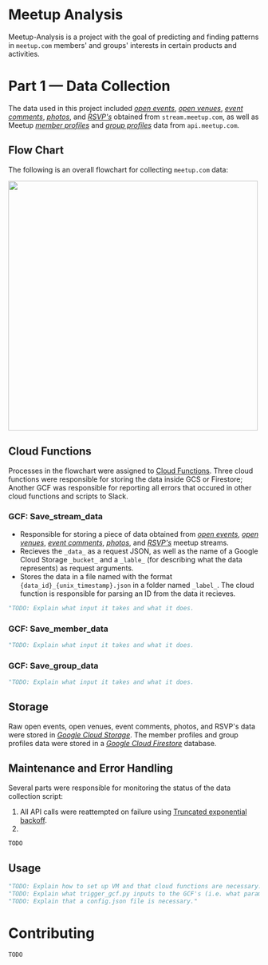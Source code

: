 # Meetup Analysis

Meetup-Analysis is a project with the goal of predicting and finding patterns in `meetup.com` members' and groups' interests in certain products and activities. 

# Part 1 — Data Collection

The data used in this project included [_open events_](http://stream.meetup.com/2/open_events), [_open venues_](http://stream.meetup.com/2/open_venues?trickle), [_event comments_](http://stream.meetup.com/2/event_comments), [_photos_](http://stream.meetup.com/2/photos), and [_RSVP's_](http://stream.meetup.com/2/rsvps) obtained from `stream.meetup.com`, as well as Meetup [_member profiles_](https://api.meetup.com/2/members/) and [_group profiles_](https://api.meetup.com/2/groups) data from `api.meetup.com`. 

## Flow Chart

The following is an overall flowchart for collecting `meetup.com` data:

<img src="https://www.lucidchart.com/publicSegments/view/555cb8c6-c02a-4f9d-a767-c9834a4bb38d/image.jpeg" width="500"/>


## Cloud Functions
Processes in the flowchart were assigned to [Cloud Functions](https://cloud.google.com/functions/docs/). Three cloud functions were responsible for storing the data inside GCS or Firestore; Another GCF was responsible for reporting all errors that occured in other cloud functions and scripts to Slack.

### GCF: Save_stream_data
* Responsible for storing a piece of data obtained from [_open events_](http://stream.meetup.com/2/open_events), [_open venues_](http://stream.meetup.com/2/open_venues?trickle), [_event comments_](http://stream.meetup.com/2/event_comments), [_photos_](http://stream.meetup.com/2/photos), and [_RSVP's_](http://stream.meetup.com/2/rsvps) meetup streams.
* Recieves the `_data_` as a request JSON, as well as the name of a Google Cloud Storage `_bucket_` and a `_lable_` (for describing what the data represents) as request arguments.
* Stores the data in a file named with the format `{data_id}_{unix_timestamp}.json` in a folder named `_label_`. The cloud function is responsible for parsing an ID from the data it recieves.
```python
"TODO: Explain what input it takes and what it does.
```
### GCF: Save_member_data
```python
"TODO: Explain what input it takes and what it does.
```
### GCF: Save_group_data
```python
"TODO: Explain what input it takes and what it does.
```

## Storage

Raw open events, open venues, event comments, photos, and RSVP's data were stored in [_Google Cloud Storage_](https://console.cloud.google.com/storage/browser/meetup_stream_data?project=meetup-analysis). The member profiles and group profiles data were stored in a [_Google Cloud Firestore_](https://console.cloud.google.com/firestore) database.

## Maintenance and Error Handling

Several parts were responsible for monitoring the status of the data collection script:

1. All API calls were reattempted on failure using [Truncated exponential backoff](https://cloud.google.com/storage/docs/exponential-backoff).
2. 
```bash
TODO
```

## Usage

```python
"TODO: Explain how to set up VM and that cloud functions are necessary."
"TODO: Explain what trigger_gcf.py inputs to the GCF's (i.e. what parameters should the GCf's take)"
"TODO: Explain that a config.json file is necessary."
```

# Contributing
```bash
TODO
```

